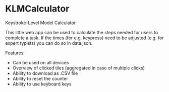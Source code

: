 # KLMCalculator
Keystroke-Level Model Calculator

This little web app can be used to calculate the steps needed for users to complete a task. 
If the times (for e.g. keypress) need to be adjusted (e.g. for expert typists) you can do so
in data.json. 

Features: 
- Can be used on all devices
- Overview of clicked tiles (aggregated in case of multiple clicks)
- Ability to download as .CSV file
- Ability to reset the counter
- Ability to use keyboard keys
